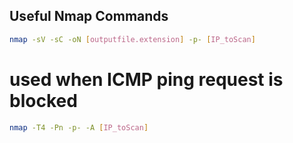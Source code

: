 ## Useful Nmap Commands 

```bash
nmap -sV -sC -oN [outputfile.extension] -p- [IP_toScan] 
```

# used when ICMP ping request is blocked 
```bash
nmap -T4 -Pn -p- -A [IP_toScan] 
```